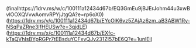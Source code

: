 (finalhttps://1drv.ms/w/c/100111a12434d67b/EQ3GmEu9jBJErJohm44u3xwBvlOOXQVvwAomvRPYjJtgQA?e=rp6oX0)
(https://1drv.ms/v/c/100111a12434d67b/EYcOlK6vz5ZAjAz6zm_aB3ABW1Ry-NSqPaZRne3IfHEUSw?e=3qjdLE)
(https://1drv.ms/x/c/100111a12434d67b/EXfc-kTaQVhIsBYpRGPr7tEBsduYCFxvQJv231Zl57bE6Q?e=1unlEi)
